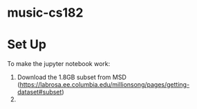# music-cs182

# Set Up
To make the jupyter notebook work:
1) Download the 1.8GB subset from MSD (https://labrosa.ee.columbia.edu/millionsong/pages/getting-dataset#subset)
2) 
